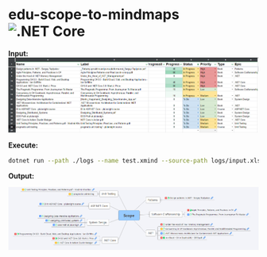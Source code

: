 # edu-scope-to-mindmaps ![.NET Core](https://github.com/NikiforovAll/edu-scope-to-mindmap/workflows/.NET%20Core/badge.svg)

**Input:**
![payload_example](./assets/payload_example.png)

**Execute:**
```bash
dotnet run --path ./logs --name test.xmind --source-path logs/input.xlsx
```

**Output:**

![example_output1](./assets/example_output1.png)
